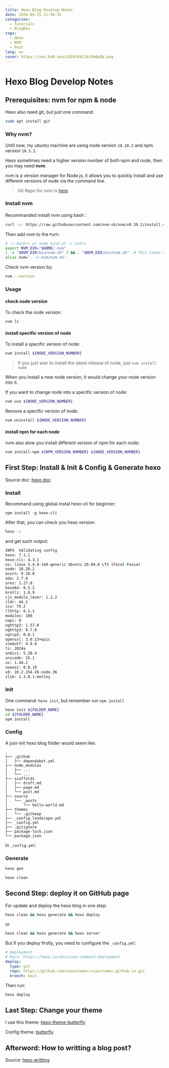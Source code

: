 ```yaml
---
title: Hexo Blog Develop Notes
date: 2024-04-15 21:56:31
categories:
  - Tutorials
  - BlogDev
tags:
  - Hexo
  - NVM
  - Post
lang: en
cover: https://ooo.0x0.ooo/2024/04/16/Om8pOa.png
---
```

# Hexo Blog Develop Notes



## Prerequisites: nvm for npm & node

Hexo also need git, but just one command:

```bash
sudo apt install git
```



### Why nvm?

Until now, my ubuntu machine are using node version `18.20.2` and npm version `10.5.2`.

Hexo sometimes need a higher version number of both npm and node, then you may need **nvm**.

nvm is a version manager for Node.js, it allows you to quickly install and use different versions of node via the command line.

> Git Repo for nvm is [here](https://github.com/nvm-sh/nvm?tab=readme-ov-file#usage).



### Install nvm

Recommanded install nvm using bash：

```BASH
curl -o- https://raw.githubusercontent.com/nvm-sh/nvm/v0.39.2/install.sh | bash
```

Then add nvm to the `Path`:

```bash
# ~/.bashrc or some kind of ~/.zshrc
export NVM_DIR="$HOME/.nvm"
[ -s "$NVM_DIR/bin/nvm.sh" ] && . "$NVM_DIR/bin/nvm.sh"  # This loads nvm
alias nvm='. ~/.nvm/nvm.sh'
```

 Check nvm version by:

```bash
nvm --version
```



### Usage

#### check node version

To check the node version:

```bash
nvm ls
```

#### install specific version of node

To install a specific version of node:

```bash
nvm install ${NODE_VERSION_NUMBER}
```

> If you just wan to install the latest release of node, just `nvm install node`

When you install a new node version, it would change your node version into it.

If you want to change node into a specific version of node: 

```bash
nvm use ${NODE_VERSION_NUMBER}
```

Remove a specific version of node:

```bash
nvm uninstall ${NODE_VERSION_NUMBER}
```

#### install npm for each node

nvm also alow you install different version of npm for each node:

```bash
nvm install-npm ${NPM_VERSION_NUMBER} ${NODE_VERSION_NUMBER}
```





## First Step: Install & Init & Config & Generate hexo

Source doc: [hexo doc](https://hexo.io/docs/)



### Install

Recommand using global instal hexo-cli for beginner:

```
npm install -g hexo-cli
```

After that, you can check you hexo version:

```bash
hexo -v
```

and get such output:

```bash
INFO  Validating config
hexo: 7.1.1
hexo-cli: 4.3.1
os: linux 5.4.0-144-generic Ubuntu 20.04.6 LTS (Focal Fossa)
node: 18.20.2
acorn: 8.10.0
ada: 2.7.6
ares: 1.27.0
base64: 0.5.2
brotli: 1.0.9
cjs_module_lexer: 1.2.2
cldr: 44.1
icu: 74.2
llhttp: 6.1.1
modules: 108
napi: 9
nghttp2: 1.57.0
nghttp3: 0.7.0
ngtcp2: 0.8.1
openssl: 3.0.13+quic
simdutf: 4.0.8
tz: 2024a
undici: 5.28.4
unicode: 15.1
uv: 1.44.2
uvwasi: 0.0.19
v8: 10.2.154.26-node.36
zlib: 1.3.0.1-motley
```



### Init

One command: `hexo init`, but remember run `npm install`

```bash
hexo init ${FOLDER_NAME}
cd ${FOLDER_NAME}
npm install
```



### Config

A just-init hexo blog folder would seem like:

```
.
├── .github
|   ├── dependabot.yml
├── node_modules
|   ├── ...
|   └── ...
├── scaffolds
|   ├── draft.md
|   ├── page.md
|   └── post.md
├── source
|   └── _posts
|       └── hello-world.md
├── themes
|   └── .gitkeep
├── _config_landscape.yml
├── _config.yml
├── .gitignore
├── package-lock.json
└── package.json
```

In `_config.yml`:



 

### Generate

```bash
hexo gen
```



```bash
hexo clean
```



## Second Step: deploy it on GitHub page

For update and deploy the hexo blog in one step:

```bash
hexo clean && hexo generate && hexo deploy
```

or 

```bash
hexo clean && hexo generate && hexo server
```

But if you deploy firstly, you need to configure the `_config.yml`:

```yml
# Deployment
# Docs: https://hexo.io/docs/one-command-deployment
deploy:
  type: git
  repo: https://github.com/<username>/<username>.github.io.git
  branch: main
```

Then run:

```bash
hexo deploy
```



## Last Step: Change your theme

I use this theme: [hexo-theme-butterfly](https://butterfly.js.org/)

Config theme: [butterfly](https://butterfly.js.org/posts/21cfbf15/)





## Afterword: How to writting a blog post?

Source: [hexo writting](https://hexo.io/docs/writing)

